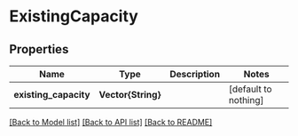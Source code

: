 # ExistingCapacity


## Properties
Name | Type | Description | Notes
------------ | ------------- | ------------- | -------------
**existing_capacity** | **Vector{String}** |  | [default to nothing]


[[Back to Model list]](../README.md#models) [[Back to API list]](../README.md#api-endpoints) [[Back to README]](../README.md)


